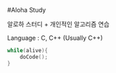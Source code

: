 #Aloha Study

알로하 스터디 + 개인적인 알고리즘 연습

Language : C, C++ (Usually C++)

```c++
while(alive){
	doCode();
}

```

